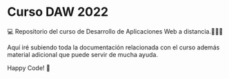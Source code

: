 # Curso DAW 2022
💻 Repositorio del curso de Desarrollo de Aplicaciones Web a distancia.👨🏻‍🎓

Aquí iré subiendo toda la documentación relacionada con el curso además material adicional que puede servir de mucha ayuda.

Happy Code! 🚀
